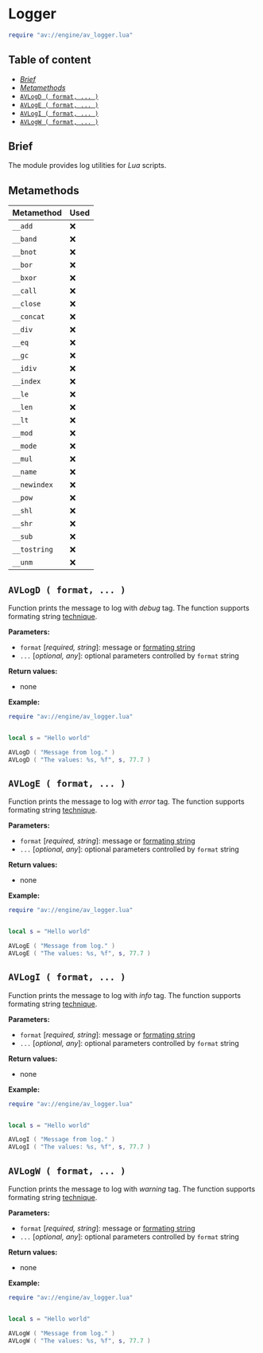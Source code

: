 # Logger

```lua
require "av://engine/av_logger.lua"
```

## Table of content

- [_Brief_](#brief)
- [_Metamethods_](#metamethods)
- [`AVLogD ( format, ... )`](#function-avlogd)
- [`AVLogE ( format, ... )`](#function-avloge)
- [`AVLogI ( format, ... )`](#function-avlogi)
- [`AVLogW ( format, ... )`](#function-avlogw)

## <a id="brief">Brief</a>

The module provides log utilities for _Lua_ scripts.

## <a id="metamethods">Metamethods</a>

Metamethod | Used
--- | ---
`__add` | ❌
`__band` | ❌
`__bnot` | ❌
`__bor` | ❌
`__bxor` | ❌
`__call` | ❌
`__close` | ❌
`__concat` | ❌
`__div` | ❌
`__eq` | ❌
`__gc` | ❌
`__idiv` | ❌
`__index` | ❌
`__le` | ❌
`__len` | ❌
`__lt` | ❌
`__mod` | ❌
`__mode` | ❌
`__mul` | ❌
`__name` | ❌
`__newindex` | ❌
`__pow` | ❌
`__shl` | ❌
`__shr` | ❌
`__sub` | ❌
`__tostring` | ❌
`__unm` | ❌

## <a id="function-avlogd">`AVLogD ( format, ... )`</a>

Function prints the message to log with _debug_ tag. The function supports formating string [technique](https://en.cppreference.com/w/cpp/io/c/fprintf).

**Parameters:**

- `format` [_required, string_]: message or [formating string](https://en.cppreference.com/w/cpp/io/c/fprintf)
- `...` [_optional, any_]: optional parameters controlled by `format` string

**Return values:**

- none

**Example:**

```lua
require "av://engine/av_logger.lua"


local s = "Hello world"

AVLogD ( "Message from log." )
AVLogD ( "The values: %s, %f", s, 77.7 )
```

## <a id="function-avloge">`AVLogE ( format, ... )`</a>

Function prints the message to log with _error_ tag. The function supports formating string [technique](https://en.cppreference.com/w/cpp/io/c/fprintf).

**Parameters:**

- `format` [_required, string_]: message or [formating string](https://en.cppreference.com/w/cpp/io/c/fprintf)
- `...` [_optional, any_]: optional parameters controlled by `format` string

**Return values:**

- none

**Example:**

```lua
require "av://engine/av_logger.lua"


local s = "Hello world"

AVLogE ( "Message from log." )
AVLogE ( "The values: %s, %f", s, 77.7 )
```

## <a id="function-avlogi">`AVLogI ( format, ... )`</a>

Function prints the message to log with _info_ tag. The function supports formating string [technique](https://en.cppreference.com/w/cpp/io/c/fprintf).

**Parameters:**

- `format` [_required, string_]: message or [formating string](https://en.cppreference.com/w/cpp/io/c/fprintf)
- `...` [_optional, any_]: optional parameters controlled by `format` string

**Return values:**

- none

**Example:**

```lua
require "av://engine/av_logger.lua"


local s = "Hello world"

AVLogI ( "Message from log." )
AVLogI ( "The values: %s, %f", s, 77.7 )
```

## <a id="function-avlogw">`AVLogW ( format, ... )`</a>

Function prints the message to log with _warning_ tag. The function supports formating string [technique](https://en.cppreference.com/w/cpp/io/c/fprintf).

**Parameters:**

- `format` [_required, string_]: message or [formating string](https://en.cppreference.com/w/cpp/io/c/fprintf)
- `...` [_optional, any_]: optional parameters controlled by `format` string

**Return values:**

- none

**Example:**

```lua
require "av://engine/av_logger.lua"


local s = "Hello world"

AVLogW ( "Message from log." )
AVLogW ( "The values: %s, %f", s, 77.7 )
```
